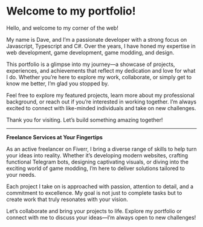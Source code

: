 # Welcome to my portfolio!

Hello, and welcome to my corner of the web!

My name is Dave, and I’m a passionate developer with a strong focus on Javascript, Typescript and C#. Over the years, I have honed my expertise in web development, game development, game modding, and design.

This portfolio is a glimpse into my journey—a showcase of projects, experiences, and achievements that reflect my dedication and love for what I do. Whether you’re here to explore my work, collaborate, or simply get to know me better, I’m glad you stopped by.

Feel free to explore my featured projects, learn more about my professional background, or reach out if you’re interested in working together. I’m always excited to connect with like-minded individuals and take on new challenges.

Thank you for visiting. Let’s build something amazing together!

---

**Freelance Services at Your Fingertips**

As an active freelancer on Fiverr, I bring a diverse range of skills to help turn your ideas into reality. Whether it’s developing modern websites, crafting functional Telegram bots, designing captivating visuals, or diving into the exciting world of game modding, I’m here to deliver solutions tailored to your needs.

Each project I take on is approached with passion, attention to detail, and a commitment to excellence. My goal is not just to complete tasks but to create work that truly resonates with your vision.

Let’s collaborate and bring your projects to life. Explore my portfolio or connect with me to discuss your ideas—I’m always open to new challenges!
